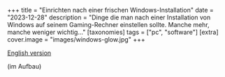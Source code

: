 +++
title = "Einrichten nach einer frischen Windows-Installation"
date = "2023-12-28"
description = "Dinge die man nach einer Installation von Windows auf seinem Gaming-Rechner einstellen sollte. Manche mehr, manche weniger wichtig..."
[taxonomies]
tags = ["pc", "software"]
[extra]
cover.image = "images/windows-glow.jpg"
+++

[English version](@/setting-up-windows.md)

(im Aufbau)
